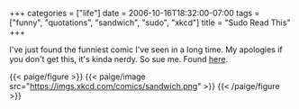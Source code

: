 +++
categories = ["life"]
date = 2006-10-16T18:32:00-07:00
tags = ["funny", "quotations", "sandwich", "sudo", "xkcd"]
title = "Sudo Read This"
+++

I've just found the funniest comic I've seen in a long time. My apologies if you don't get this, it's kinda nerdy. So sue me. Found [here](https://xkcd.com/c149.html).

{{< paige/figure >}}
{{< paige/image src="https://imgs.xkcd.com/comics/sandwich.png" >}}
{{< /paige/figure >}}
